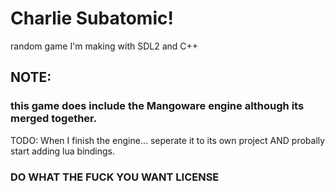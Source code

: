 # Charlie Subatomic!

random game I'm making with SDL2 and C++

## NOTE:

### this game does include the Mangoware engine although its merged together.

TODO: When I finish the engine... seperate it to its own project AND probally start adding lua bindings.

### DO WHAT THE FUCK YOU WANT LICENSE